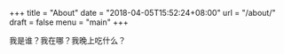 +++
title = "About"
date = "2018-04-05T15:52:24+08:00"
url = "/about/"
draft = false
menu = "main"
+++

我是谁？我在哪？我晚上吃什么？
